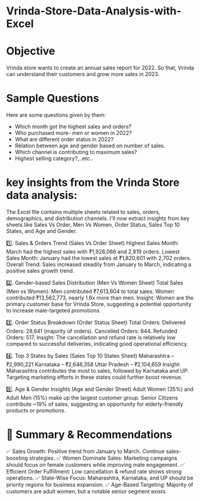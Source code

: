 # Vrinda-Store-Data-Analysis-with-Excel

# Objective 
Vrinda store wants to create an annual sales report for 2022. So that, Vrinda can understand their customers and grow more sales in 2023.

# Sample Questions
Here are some questions given by them:
- Which month got the highest sales and orders?
- Who purchased more- men or women in 2022?
- What are different order status in 2022?
- Relation between age and gender based on number of sales.
- Which channel is contributing to maximum sales?
- Highest selling category?,..etc..

#  key insights from the Vrinda Store data analysis:
The Excel file contains multiple sheets related to sales, orders, demographics, and distribution channels. I'll now extract insights from key sheets like Sales Vs Order, Men Vs Women, Order Status, Sales Top 10 States, and Age and Gender.

1️⃣. Sales & Orders Trend (Sales Vs Order Sheet)
Highest Sales Month: March had the highest sales with ₹1,928,066 and 2,819 orders.
Lowest Sales Month: January had the lowest sales at ₹1,820,601 with 2,702 orders.
Overall Trend: Sales increased steadily from January to March, indicating a positive sales growth trend.

2️⃣. Gender-based Sales Distribution (Men Vs Women Sheet)
Total Sales (Men vs Women):
Men contributed ₹7,613,604 to total sales.
Women contributed ₹13,562,773, nearly 1.8x more than men.
Insight: Women are the primary customer base for Vrinda Store, suggesting a potential opportunity to increase male-targeted promotions.

3️⃣. Order Status Breakdown (Order Status Sheet)
Total Orders:
Delivered Orders: 28,641 (majority of orders).
Cancelled Orders: 844.
Refunded Orders: 517.
Insight: The cancellation and refund rate is relatively low compared to successful deliveries, indicating good operational efficiency.

4️⃣. Top 3 States by Sales (Sales Top 10 States Sheet)
Maharashtra – ₹2,990,221
Karnataka – ₹2,646,358
Uttar Pradesh – ₹2,104,659
Insight: Maharashtra contributes the most to sales, followed by Karnataka and UP. Targeting marketing efforts in these states could further boost revenue.

5️⃣. Age & Gender Insights (Age and Gender Sheet)
Adult Women (35%) and Adult Men (15%) make up the largest customer group.
Senior Citizens contribute ~19% of sales, suggesting an opportunity for elderly-friendly products or promotions.

# 📌 Summary & Recommendations
✅ Sales Growth: Positive trend from January to March. Continue sales-boosting strategies.
✅ Women Dominate Sales: Marketing campaigns should focus on female customers while improving male engagement.
✅ Efficient Order Fulfillment: Low cancellation & refund rate shows strong operations.
✅ State-Wise Focus: Maharashtra, Karnataka, and UP should be priority regions for business expansion.
✅ Age-Based Targeting: Majority of customers are adult women, but a notable senior segment exists.
